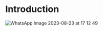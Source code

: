 # Introduction
![WhatsApp Image 2023-08-23 at 17 12 49](https://github.com/Yomeh/Global_Deforestation/assets/140501792/7885b613-9236-4037-9fc4-0d150849bcd8)

